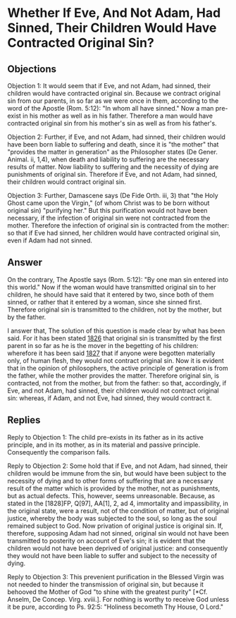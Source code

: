 # Whether If Eve, And Not Adam, Had Sinned, Their Children Would Have Contracted Original Sin?

## Objections

Objection 1: It would seem that if Eve, and not Adam, had sinned, their children would have contracted original sin. Because we contract original sin from our parents, in so far as we were once in them, according to the word of the Apostle (Rom. 5:12): "In whom all have sinned." Now a man pre-exist in his mother as well as in his father. Therefore a man would have contracted original sin from his mother's sin as well as from his father's.

Objection 2: Further, if Eve, and not Adam, had sinned, their children would have been born liable to suffering and death, since it is "the mother" that "provides the matter in generation" as the Philosopher states (De Gener. Animal. ii, 1,4), when death and liability to suffering are the necessary results of matter. Now liability to suffering and the necessity of dying are punishments of original sin. Therefore if Eve, and not Adam, had sinned, their children would contract original sin.

Objection 3: Further, Damascene says (De Fide Orth. iii, 3) that "the Holy Ghost came upon the Virgin," (of whom Christ was to be born without original sin) "purifying her." But this purification would not have been necessary, if the infection of original sin were not contracted from the mother. Therefore the infection of original sin is contracted from the mother: so that if Eve had sinned, her children would have contracted original sin, even if Adam had not sinned.

## Answer

On the contrary, The Apostle says (Rom. 5:12): "By one man sin entered into this world." Now if the woman would have transmitted original sin to her children, he should have said that it entered by two, since both of them sinned, or rather that it entered by a woman, since she sinned first. Therefore original sin is transmitted to the children, not by the mother, but by the father.

I answer that, The solution of this question is made clear by what has been said. For it has been stated [1826](A[1]) that original sin is transmitted by the first parent in so far as he is the mover in the begetting of his children: wherefore it has been said [1827](A[4]) that if anyone were begotten materially only, of human flesh, they would not contract original sin. Now it is evident that in the opinion of philosophers, the active principle of generation is from the father, while the mother provides the matter. Therefore original sin, is contracted, not from the mother, but from the father: so that, accordingly, if Eve, and not Adam, had sinned, their children would not contract original sin: whereas, if Adam, and not Eve, had sinned, they would contract it.

## Replies

Reply to Objection 1: The child pre-exists in its father as in its active principle, and in its mother, as in its material and passive principle. Consequently the comparison fails.

Reply to Objection 2: Some hold that if Eve, and not Adam, had sinned, their children would be immune from the sin, but would have been subject to the necessity of dying and to other forms of suffering that are a necessary result of the matter which is provided by the mother, not as punishments, but as actual defects. This, however, seems unreasonable. Because, as stated in the [1828]FP, Q[97], AA[1], 2, ad 4, immortality and impassibility, in the original state, were a result, not of the condition of matter, but of original justice, whereby the body was subjected to the soul, so long as the soul remained subject to God. Now privation of original justice is original sin. If, therefore, supposing Adam had not sinned, original sin would not have been transmitted to posterity on account of Eve's sin; it is evident that the children would not have been deprived of original justice: and consequently they would not have been liable to suffer and subject to the necessity of dying.

Reply to Objection 3: This prevenient purification in the Blessed Virgin was not needed to hinder the transmission of original sin, but because it behooved the Mother of God "to shine with the greatest purity" [*Cf. Anselm, De Concep. Virg. xviii.]. For nothing is worthy to receive God unless it be pure, according to Ps. 92:5: "Holiness becometh Thy House, O Lord."